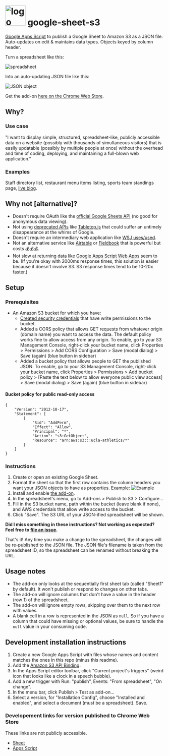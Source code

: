 # <img src="https://github.com/liddiard/google-sheet-s3/blob/master/img/icon.png?raw=true" alt="logo" width="64px" /> google-sheet-s3

[Google Apps Script](https://developers.google.com/apps-script/) to publish a Google Sheet to Amazon S3 as a JSON file. Auto-updates on edit & maintains data types. Objects keyed by column header.

Turn a spreadsheet like this: 

![spreadsheet](http://i.imgur.com/9k7tY91.png)

Into an auto-updating JSON file like this: 

![JSON object](http://i.imgur.com/FahoMx4.png)

Get the add-on [here on the Chrome Web Store](https://chrome.google.com/webstore/detail/publish-sheet-to-s3/dnadifnnmjfmcedgifdienlmloeiongn).

## Why?

### Use case 

"I want to display simple, structured, spreadsheet-like, publicly accessible data on a website (possibly with thousands of simultaneous visitors) that is easily updatable (possibly by multiple people at once) without the overhead and time of coding, deploying, and maintaining a full-blown web application."

### Examples

Staff directory list, restaurant menu items listing, sports team standings page, [live blog](https://github.com/liddiard/react-live-blog/).

## Why not [alternative]?

- Doesn't require OAuth like the [official Google Sheets API](https://developers.google.com/sheets/guides/authorizing) (no good for anonymous data viewing).
- Not using [deprecated APIs](https://developers.google.com/gdata/samples/spreadsheet_sample) like [Tabletop.js](https://github.com/jsoma/tabletop) that could suffer an untimely disappearance at the whims of Google.
- Doesn't require an intermediary web application like [WSJ uses/used](https://gist.github.com/jsvine/3295633).
- Not an alternative service like [Airtable](https://airtable.com) or [Fieldbook](https://fieldbook.com) that is powerful but costs 💰💰💰.
- Not slow at returning data like [Google Apps Script Web Apps](http://pipetree.com/qmacro/blog/2013/10/sheetasjson-google-spreadsheet-data-as-json/
) seem to be. (If you're okay with 2000ms response times, this solution is easier because it doesn't involve S3. S3 response times tend to be 10-20x faster.)

## Setup

### Prerequisites

- An Amazon S3 bucket for which you have:
    - [Created security credentials](https://console.aws.amazon.com/iam/home?nc2=h_m_sc#users) that have write permissions to the bucket.
    - Added a CORS policy that allows GET requests from whatever origin (domain name) you want to access the data. The default policy works fine to allow access from any origin. To enable, go to your S3 Management Console, right-click your bucket name, click Properties > Permissions > Add CORS Configuration > Save (modal dialog) > Save (again) (blue button in sidebar)
    - Added a bucket policy that allows people to GET the published JSON. To enable, go to your S3 Management Console, right-click your bucket name, click Properties > Permissions > Add bucket policy > [Paste the text below to allow everyone public view access] > Save (modal dialog) > Save (again) (blue button in sidebar)
    
#### Bucket policy for public read-only access
    
```
{
	"Version": "2012-10-17",
	"Statement": [
		{
			"Sid": "AddPerm",
			"Effect": "Allow",
			"Principal": "*",
			"Action": "s3:GetObject",
			"Resource": "arn:aws:s3:::ucla-athletics/*"
		}
	]
}
```

### Instructions

1. Create or open an existing Google Sheet.
2. Format the sheet so that the first row contains the column headers you want your JSON objects to have as properties. Example: ![Example](http://i.imgur.com/kTd3noR.png)
3. Install and enable [the add-on](https://chrome.google.com/webstore/detail/publish-sheet-to-s3/dnadifnnmjfmcedgifdienlmloeiongn).
4. In the spreadsheet's menu, go to Add-ons > Publish to S3 > Configure...
5. Fill in the S3 bucket name, path within the bucket (leave blank if none), and AWS credentials that allow write access to the bucket.
6. Click "Save". The S3 URL of your JSON-ified spreadsheet will be shown.

**Did I miss something in these instructions? Not working as expected? Feel free to [file an issue](https://github.com/liddiard/google-sheet-s3/issues).**

That's it! Any time you make a change to the spreadsheet, the changes will be re-published to the JSON file. The JSON file's filename is taken from the spreadsheet ID, so the spreadsheet can be renamed without breaking the URL.

## Usage notes

- The add-on only looks at the sequentially first sheet tab (called "Sheet1" by default). It won't publish or respond to changes on other tabs.
- The add-on will ignore columns that don't have a value in the header (row 1) of the spreadsheet.
- The add-on will ignore empty rows, skipping over them to the next row with values.
- A blank cell in a row is represented in the JSON as `null`. So if you have a column that could have missing or optional values, be sure to handle the `null` value in your consuming code.

## Development installation instructions

1. Create a new Google Apps Script with files whose names and content matches the ones in this repo (minus this readme).
2. Add the [Amazon S3 API Binding](https://engetc.com/projects/amazon-s3-api-binding-for-google-apps-script/).
3. In the Apps Script editor toolbar, click "Current project's triggers" (weird icon that looks like a clock in a speech bubble).
4. Add a new trigger with Run: "publish", Events: "From spreadsheet", "On change".
5. In the menu bar, click Publish > Test as add-on...
6. Select a version, for "Installation Config", choose "Installed and enabled", and select a document (must be a spreadsheet). Save.

### Developement links for version published to Chrome Web Store

These links are not publicly accessible.

- [Sheet](https://docs.google.com/spreadsheets/d/19loh8WQudFyClZORX_nNzDvI4iVewVy9v70zdog83Uc/edit#gid=0)
- [Apps Script](https://script.google.com/macros/d/MIjU_ktgghpXlevjc5UKzGX33-3kBXtAK/edit?uiv=2&mid=ACjPJvGUsuxrK89WuB25at1Q6PF5qzf82zlLc8iciAjnZ97ozdHkwB-uJrS6tcVQDGi9Ydwk2LipQn5ut_8zT_iLLcYDq8aDnysmrjWpMo8PSk42JGUu0jLxp6TkSxMn8HGyQIAruhbBQw)
